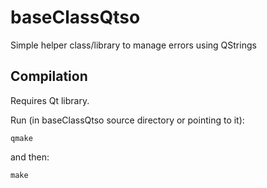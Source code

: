 # baseClassQtso
Simple helper class/library to manage errors using QStrings

Compilation
-----------
Requires Qt library.

Run (in baseClassQtso source directory or pointing to it):

    qmake

and then:

    make
